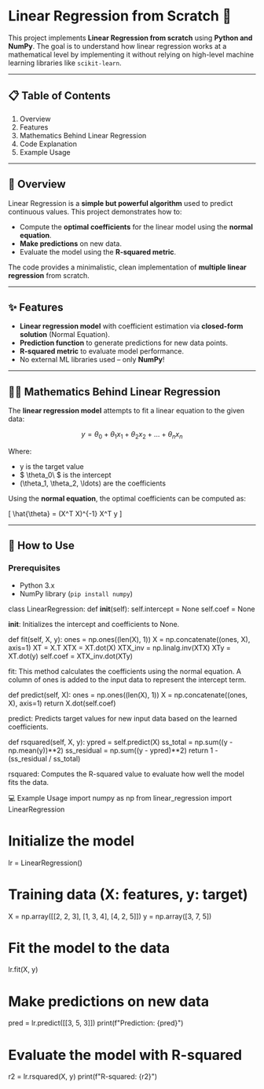 # Linear Regression from Scratch 🧮

This project implements **Linear Regression from scratch** using **Python and NumPy**. The goal is to understand how linear regression works at a mathematical level by implementing it without relying on high-level machine learning libraries like `scikit-learn`.  

---

## 📋 Table of Contents

1. Overview
2. Features
3. Mathematics Behind Linear Regression
4. Code Explanation
5. Example Usage 


---

## 🧐 Overview

Linear Regression is a **simple but powerful algorithm** used to predict continuous values. This project demonstrates how to:

- Compute the **optimal coefficients** for the linear model using the **normal equation**.  
- **Make predictions** on new data.  
- Evaluate the model using the **R-squared metric**.  

The code provides a minimalistic, clean implementation of **multiple linear regression** from scratch.

---

## ✨ Features

- **Linear regression model** with coefficient estimation via **closed-form solution** (Normal Equation).  
- **Prediction function** to generate predictions for new data points.  
- **R-squared metric** to evaluate model performance.  
- No external ML libraries used – only **NumPy**!

---

## 🧑‍🏫 Mathematics Behind Linear Regression

The **linear regression model** attempts to fit a linear equation to the given data:

$$ y = \theta_0 + \theta_1 x_1 + \theta_2 x_2 + \ldots + \theta_n x_n $$

Where:
- y is the target value  
- $ \theta_0\ $ is the intercept  
- \(\theta_1, \theta_2, \ldots\) are the coefficients  

Using the **normal equation**, the optimal coefficients can be computed as:

\[
\hat{\theta} = (X^T X)^{-1} X^T y
\]

---

## 🚀 How to Use

### Prerequisites
- Python 3.x
- NumPy library (`pip install numpy`)

class LinearRegression:
    def __init__(self):
        self.intercept = None
        self.coef = None
        
__init__: Initializes the intercept and coefficients to None.



def fit(self, X, y):
    ones = np.ones((len(X), 1))
    X = np.concatenate((ones, X), axis=1)
    XT = X.T
    XTX = XT.dot(X)
    XTX_inv = np.linalg.inv(XTX)
    XTy = XT.dot(y)
    self.coef = XTX_inv.dot(XTy)
    
fit: This method calculates the coefficients using the normal equation. A column of ones is added to the input data to represent the intercept term.


def predict(self, X):
    ones = np.ones((len(X), 1))
    X = np.concatenate((ones, X), axis=1)
    return X.dot(self.coef)

    
predict: Predicts target values for new input data based on the learned coefficients.


def rsquared(self, X, y):
    ypred = self.predict(X)
    ss_total = np.sum((y - np.mean(y))**2)
    ss_residual = np.sum((y - ypred)**2)
    return 1 - (ss_residual / ss_total)

    
rsquared: Computes the R-squared value to evaluate how well the model fits the data.

💻 Example Usage
import numpy as np
from linear_regression import LinearRegression

# Initialize the model
lr = LinearRegression()

# Training data (X: features, y: target)
X = np.array([[2, 2, 3], [1, 3, 4], [4, 2, 5]])
y = np.array([3, 7, 5])

# Fit the model to the data
lr.fit(X, y)

# Make predictions on new data
pred = lr.predict([[3, 5, 3]])
print(f"Prediction: {pred}")

# Evaluate the model with R-squared
r2 = lr.rsquared(X, y)
print(f"R-squared: {r2}")
